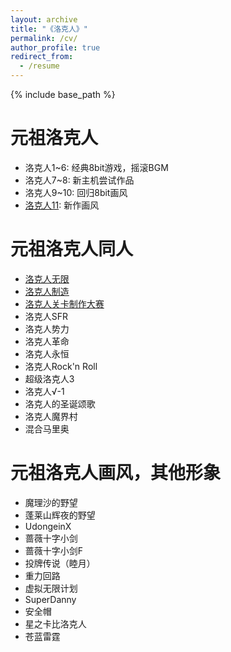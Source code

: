 ```yaml
---
layout: archive
title: "《洛克人》"
permalink: /cv/
author_profile: true
redirect_from:
  - /resume
---
```


{% include base_path %}

元祖洛克人
======
* 洛克人1~6: 经典8bit游戏，摇滚BGM
* 洛克人7~8: 新主机尝试作品
* 洛克人9~10: 回归8bit画风
* [洛克人11](https://store.steampowered.com/app/742300/Mega_Man_11/): 新作画风

元祖洛克人同人
======
* [洛克人无限](https://megaphilx.com/index.php/home/games/mega-man-unlimited/)
* [洛克人制造](https://megamanmaker.com/)
* [洛克人关卡制作大赛](https://www.magmmlcontest.com/games.php)
* 洛克人SFR
* 洛克人势力
* 洛克人革命
* 洛克人永恒
* 洛克人Rock'n Roll
* 超级洛克人3
* 洛克人√-1
* 洛克人的圣诞颂歌
* 洛克人魔界村
* 混合马里奥
  
元祖洛克人画风，其他形象
======
* 魔理沙的野望
* 蓬莱山辉夜的野望
* UdongeinX
* 蔷薇十字小剑
* 蔷薇十字小剑F
* 投牌传说（睦月）
* 重力回路
* 虚拟无限计划
* SuperDanny
* 安全帽
* 星之卡比洛克人
* 苍蓝雷霆
